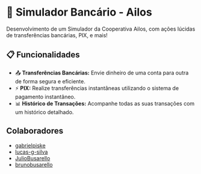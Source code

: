 # 🏦 Simulador Bancário - Ailos

Desenvolvimento de um Simulador da Cooperativa Ailos, com ações lúcidas de transferências bancárias, PIX, e mais!

## 📋 Funcionalidades

- 📤 **Transferências Bancárias:** Envie dinheiro de uma conta para outra de forma segura e eficiente.
- ⚡ **PIX:** Realize transferências instantâneas utilizando o sistema de pagamento instantâneo.
- 📊 **Histórico de Transações:** Acompanhe todas as suas transações com um histórico detalhado.

## Colaboradores
- <a href="https://github.com/gabrielpiske">gabrielpiske</a>
- <a href="https://github.com/lucas-g-silva">lucas-g-silva</a>
- <a href="https://github.com/JulioBusarello">JulioBusarello</a>
- <a href="https://github.com/brunobusarello">brunobusarello</a>
